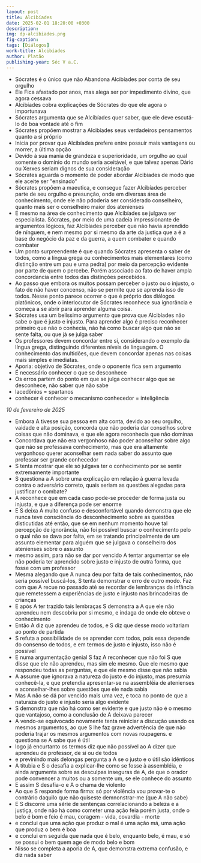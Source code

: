 ```yaml
---
layout: post
title: Alcibíades
date: 2025-02-01 18:20:00 +0300
description: 
img: dp-alcibiades.png
fig-caption: 
tags: [Diálogos]
work-title: Alcibíades
author: Platão
publishing-year: Séc V a.C.
---
```


* Sócrates é o único que não Abandona Alcibíades por conta de seu orgulho
* Ele Fica afastado por anos, mas alega ser por impedimento divino, que agora cessava
* Alcibíades cobra explicações de Sócrates do que ele agora o importunava
* Sócrates argumenta que se Alcibíades quer saber, que ele deve escutá-lo de boa vontade até o fim
* Sócrates propõem mostrar a Alcibíades seus verdadeiros pensamentos quanto a si próprio
* Inicia por provar que Alcibíades prefere entre possuir mais vantagens ou morrer, a última opção
* Devido à sua mania de grandeza e superioridade, um orgulho ao qual somente o domínio do mundo seria aceitável, e que talvez apenas Dário ou Xerxes seriam dígnos de sua consideração
* Sócrates aguarda o momento de poder abordar Alcibíades de modo que ele aceite ser "ensinado"
* Sócrates propõem a maeutica, e consegue fazer Alcibíades perceber parte de seu orgulho e presunção, onde em diversas área de conhecimento, onde ele não pdoderia ser considerado conselheiro, quanto mais ser o conselheiro maior dos atenienses
* E mesmo na área de conhecimento que Alcibíades se julgava ser especialista. Sócrates, por meio de uma cadeia impressionante de argumentos lógicos, faz Alcibíades perceber que não havia aprendido de nínguem, e nem mesmo por si mesmo da arte da justiça que a é a base do negócio da paz e da guerra, a quem combater e quando combater
* Um ponto surpreendente é que quando Sócrates apresenta o saber de todos, como a língua grega ou conhecimentos mais elementares (como distinção entre um pau e uma pedra) por meio da percepção evidente por parte de quem o percebe. Porém associado ao fato de haver ampla concordancia entre todos das distinções percebidos.
* Ao passo que embora os muitos possam perceber o justo ou o injusto, o fato de não haver concenso, não se permite que se aprenda isso de todos. Nesse ponto parece ocorrer o que é próprio dos diálogos platônicos, onde o interlocutor de Sócrates reconhece sua ignorância e começa a se abrir para aprender alguma coisa.
* Sócrates usa um belíssimo argumento que prova que Alcibíades não sabe o que é justo e injusto. Para aprender algo é preciso reconhecer primeiro que não o conhecia, não há como buscar algo que não se sente falta, ou que já se julga saber
* Os professores devem concordar entre si, considerando o exemplo da língua grega, distinguindo diferentes níveis de linguagem. O conhecimento das multidôes, que devem concordar apenas nas coisas mais simples e imediatas.
* Aporia: objetivo de Sócrates, onde o oponente fica sem argumento
* É necessário conhecer o que se desconhece
* Os erros partem do ponto em que se julga conhecer algo que se desconhece, não saber que não sabe
* lacedônios = spartanos
* conhecer é conhecer o mecanismo conhecedor = inteligência

*10 de fevereiro de 2025*

* Embora A tivesse sua pessoa em alta conta, devido ao seu orgulho, vaidade e alta posição, concorda que não poderia dar conselhos sobre coisas que não dominava, e que ele agora reconhecia que não dominaa
* Concordava que não era vergonhoso não poder aconselhar sobre algo que não se professava conhecimento, mas que era altamente vergonhoso querer aconselhar sem nada saber do assunto que professar ser grande conhecedor
* S tenta mostrar que ele só julgava ter o conhecimento por se sentir extremamente importante
* S questiona a A sobre uma explicação em relação à guerra levada contra o adversário correto, quais seriam as questões alegadas para justificar o combate? 
* A reconhece que em cada caso pode-se proceder de forma justa ou injusta, e que a diferença pode ser enorme
* E S deixa A muito confuso e desconfortável quando demonstra que ele nunca teve consciência do desconhecimento sobre as questões disticutidas até então, que se em nenhum momento houve tal percepção de ignorância, não foi possível buscar o conhecimento pelo o qual não se dava por falta, em se tratando principalmente de um assunto elementar para alguém que se julgava o conselheiro dos atenienses sobre o assunto
* mesmo assim, para não se dar por vencido A tentar argumentar se ele não poderia ter aprendido sobre justo e injusto de outra forma, que fosse com um professor
* Mesma alegando que A nunca deu por falta de tais conhecimentos, não seria possível buscá-los, S tenta demonstrar o erro de outro modo. Faz com que A recue no passado até se recordar de lembranças da infância que remetessem a experiências de justo e injusto nas brincadeiras de crianças
* E após A ter trazido tais lembraças S demonstra a A que ele não aprendeu nem descobriu por si mesmo, e indaga de onde ele obteve o conhecimento
* Então A diz que aprendeu de todos, e S diz que desse modo voltariam ao ponto de partida
* S refuta a possibilidade de se aprender com todos, pois essa depende do consenso de todos, e em termos de justo e injusto, isso não é possível
* E numa argumentação genial S faz A reconhecer que não foi S que disse que ele não aprendeu, mas sim ele mesmo. Que ele mesmo que respondeu todas as perguntas, e que ele mesmo disse que não sabia
* A assume que ignorava a natureza do justo e do injusto, mas presumia conhecê-la, e que pretendia apresentar-se na assembléia de atenienses e aconselhar-lhes sobre questões que ele nada sabia
* Mas A não se dá por vencido mais uma vez, e toca no ponto de que a naturaza do justo e injusto seria algo evidente
* S demonstra que não há como ser evidente e que justo não é o mesmo que vantajoso, como a conclusão de A deixava parecer
* A vendo-se equivocado novamente tenta reiniciar a discução usando os mesmos argumentos, ao que S lhe faz grave advertência de que não poderia trajar os mesmos argumentos com novas roupagens. e questiona se A sabe que é útil
* logo já encurtanto os termos diz que não possível ao A dizer que aprendeu de professor, de si ou de todos
* e previnindo mais delongas pergunta a A se o justo e o útil são idênticos
* A titubia e S o desafia a explicar-lhe como se fosse à assembléia, e ainda argumenta sobre as desculpas inseguras de A, de que o orador pode convencer a muitos ou a somente um, se ele conhece do assunto
* E assim S desafia-o e A o chama de violento
* Ao que S responde forma firma: só por violência vou provar-te o contrário daquilo que não quiseste demnonstrar-me (que A não sabe)
* E S discorre uma série de sentenças correlacionando a beleza e a justiça, onde não há como cometer uma ação feia porém justa, onde o belo é bom e feio é mau, coragem - vida, covardia - morte
* e conclui que uma ação que produz o mal é uma ação má, uma ação que produz o bem é boa
* e conclui em seguida que nada que é belo, enquanto belo, é mau, e só se possui o bem quem age de modo belo e bom 
* Nisso se completa a aporia de A, que demonstra extrema confusão, e diz nada saber

